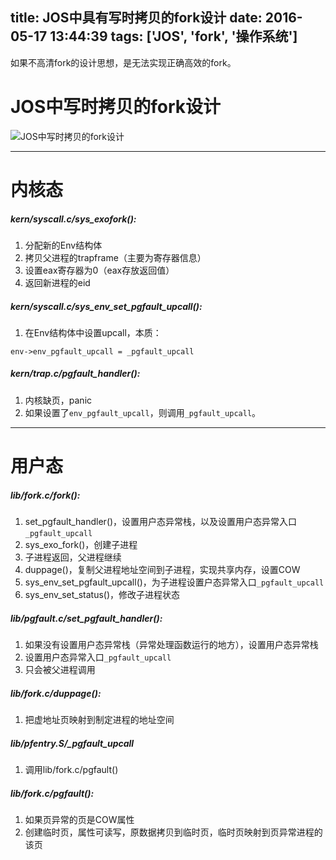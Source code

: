 title: JOS中具有写时拷贝的fork设计
date: 2016-05-17 13:44:39
tags: ['JOS', 'fork', '操作系统']
---



如果不高清fork的设计思想，是无法实现正确高效的fork。

# JOS中写时拷贝的fork设计

![JOS中写时拷贝的fork设计](http://cdn.lessisbetter.site/fork%E8%AE%BE%E8%AE%A1.jpg)

<!--more-->


-------------------

# 内核态

##### kern/syscall.c/sys_exofork():
1. 分配新的Env结构体
1. 拷贝父进程的trapframe（主要为寄存器信息）
1. 设置eax寄存器为0（eax存放返回值）
1. 返回新进程的eid

##### kern/syscall.c/sys_env_set_pgfault_upcall():
1. 在Env结构体中设置upcall，本质：
```
env->env_pgfault_upcall = _pgfault_upcall
```

##### kern/trap.c/pgfault_handler():
1. 内核缺页，panic
1. 如果设置了`env_pgfault_upcall`，则调用`_pgfault_upcall`。


---------------------------------------

# 用户态

##### lib/fork.c/fork():
1. set_pgfault_handler()，设置用户态异常栈，以及设置用户态异常入口`_pgfault_upcall`
1. sys_exo_fork()，创建子进程
1. 子进程返回，父进程继续
1. duppage()，复制父进程地址空间到子进程，实现共享内存，设置COW
1. sys_env_set_pgfault_upcall()，为子进程设置户态异常入口`_pgfault_upcall`
1. sys_env_set_status()，修改子进程状态

##### lib/pgfault.c/set_pgfault_handler():
1. 如果没有设置用户态异常栈（异常处理函数运行的地方），设置用户态异常栈
1. 设置用户态异常入口`_pgfault_upcall`
1. 只会被父进程调用

##### lib/fork.c/duppage():
1. 把虚地址页映射到制定进程的地址空间

##### lib/pfentry.S/_pgfault_upcall
1. 调用lib/fork.c/pgfault()

##### lib/fork.c/pgfault():
1. 如果页异常的页是COW属性
1. 创建临时页，属性可读写，原数据拷贝到临时页，临时页映射到页异常进程的该页

